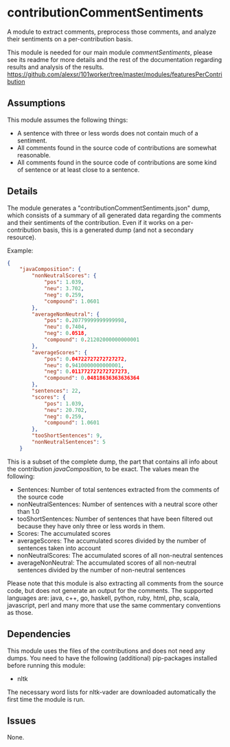# contributionCommentSentiments

A module to extract comments, preprocess those comments, and analyze their sentiments
on a per-contribution basis.

This module is needed for our main module _commentSentiments_,
please see its readme for more details and the rest of the documentation
regarding results and analysis of the results.
https://github.com/alexsr/101worker/tree/master/modules/featuresPerContribution

## Assumptions

This module assumes the following things:
* A sentence with three or less words does not contain much of a sentiment.
* All comments found in the source code of contributions are somewhat
reasonable.
* All comments found in the source code of contributions are some kind of
sentence or at least close to a sentence.

## Details

The module generates a "contributionCommentSentiments.json" dump, which consists 
of a summary of all generated data regarding the comments and their sentiments
of the contribution. Even if it works on a per-contribution basis, this
is a generated dump (and not a secondary resource).

Example:
```json
{
    "javaComposition": {
        "nonNeutralScores": {
            "pos": 1.039,
            "neu": 3.702,
            "neg": 0.259,
            "compound": 1.0601
        },
        "averageNonNeutral": {
            "pos": 0.20779999999999998,
            "neu": 0.7404,
            "neg": 0.0518,
            "compound": 0.21202000000000001
        },
        "averageScores": {
            "pos": 0.04722727272727272,
            "neu": 0.9410000000000001,
            "neg": 0.011772727272727273,
            "compound": 0.04818636363636364
        },
        "sentences": 22,
        "scores": {
            "pos": 1.039,
            "neu": 20.702,
            "neg": 0.259,
            "compound": 1.0601
        },
        "tooShortSentences": 9,
        "nonNeutralSentences": 5
    }
```

This is a subset of the complete dump, the part that contains all
info about the contribution _javaComposition_, to be exact.
The values mean the following:
* Sentences: Number of total sentences extracted from the comments of the source code
* nonNeutralSentences: Number of sentences with a neutral score other than 1.0 
* tooShortSentences: Number of sentences that have been filtered out because they have only three or less words in them.
* Scores: The accumulated scores
* averageScores: The accumulated scores divided by the number of sentences taken into account
* nonNeutralScores: The accumulated scores of all non-neutral sentences
* averageNonNeutral: The accumulated scores of all non-neutral sentences divided by the number of non-neutral sentences

Please note that this module is also extracting all comments from the source
code, but does not generate an output for the comments.
The supported languages are:
java, c++, go, haskell, python, ruby, html,  php, scala, javascript, perl
and many more that use the same commentary conventions as those.

## Dependencies

This module uses the files of the contributions and does not need any dumps.
You need to have the following (additional) pip-packages installed before running this module:
* nltk

The necessary word lists for nltk-vader are downloaded automatically the first time
the module is run.

## Issues

None.